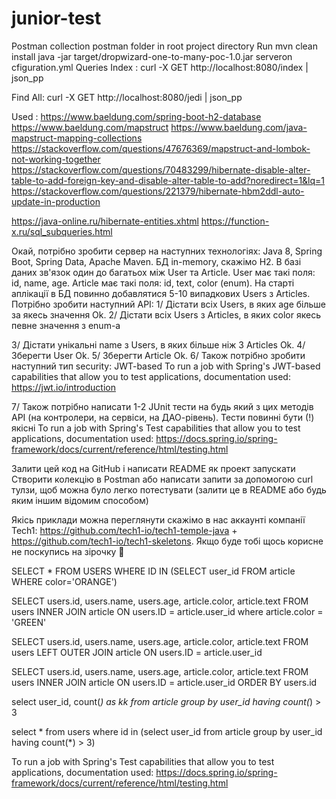 # junior-test
Postman collection
postman folder in root project directory
Run
mvn clean install
java -jar target/dropwizard-one-to-many-poc-1.0.jar serveron cfiguration.yml
Queries
Index :
curl -X GET http://localhost:8080/index | json_pp

Find All:
curl -X GET http://localhost:8080/jedi | json_pp


Used :
https://www.baeldung.com/spring-boot-h2-database
https://www.baeldung.com/mapstruct
https://www.baeldung.com/java-mapstruct-mapping-collections
https://stackoverflow.com/questions/47676369/mapstruct-and-lombok-not-working-together
https://stackoverflow.com/questions/70483299/hibernate-disable-alter-table-to-add-foreign-key-and-disable-alter-table-to-add?noredirect=1&lq=1
https://stackoverflow.com/questions/221379/hibernate-hbm2ddl-auto-update-in-production

https://java-online.ru/hibernate-entities.xhtml
https://function-x.ru/sql_subqueries.html


Окай, потрібно зробити сервер на наступних технологіях: Java 8, Spring Boot, Spring Data, Apache Maven.
БД in-memory, скажімо H2. В базі даних зв'язок один до багатьох між User та Article.
User має такі поля: id, name, age. Article має такі поля: id, text, color (enum).
На старті аплікації в БД повинно добавлятися 5-10 випадкових Users з Articles.
Потрібно зробити наступний АРІ:
1/ Дістати всіх Users, в яких age більше за якесь значення
Ok.
2/ Дістати всіх Users з Articles, в яких color якесь певне значення з enum-а

3/ Дістати унікальні name з Users, в яких більше ніж 3 Articles
Ok.
4/ Зберегти User
Ok.
5/ Зберегти Article
Ok.
6/ Також потрібно зробити наступний тип security: JWT-based
To run a job with Spring's JWT-based capabilities that allow you to test applications,
documentation used:  https://jwt.io/introduction

7/ Також потрібно написати 1-2 JUnit тести на будь який з цих методів АРІ (на контролери, на сервіси,
на ДАО-рівень). Тести повинні бути (!) якісні
To run a job with Spring's Test capabilities that allow you to test applications, documentation
used: https://docs.spring.io/spring-framework/docs/current/reference/html/testing.html


Залити цей код на GitHub і написати README як проект запускати
Створити колекцію в Postman або написати запити за допомогою curl тулзи, щоб можна було легко потестувати
(залити це в README або будь яким іншим відомим способом)

Якісь приклади можна переглянути скажімо в нас аккаунті компанії
Tech1: https://github.com/tech1-io/tech1-temple-java +
https://github.com/tech1-io/tech1-skeletons.
Якщо буде тобі щось корисне не поскупись на зірочку 🙂

SELECT * FROM USERS
WHERE ID IN (SELECT
user_id FROM article WHERE color='ORANGE')


SELECT users.id, users.name, users.age, article.color, article.text
FROM users INNER JOIN article
ON users.ID = article.user_id
where article.color = 'GREEN'


SELECT users.id, users.name, users.age, article.color, article.text
FROM users LEFT OUTER JOIN article
ON users.ID = article.user_id

SELECT users.id, users.name, users.age, article.color, article.text
FROM users INNER JOIN article
ON users.ID = article.user_id
ORDER BY users.id

select user_id, count(*) as kk
from article
group by  user_id
having count(*) > 3


select *
from users
where
id in  (select user_id
from article
group by  user_id
having count(*) > 3)

To run a job with Spring's Test capabilities that allow you to test applications,
documentation used:
https://docs.spring.io/spring-framework/docs/current/reference/html/testing.html